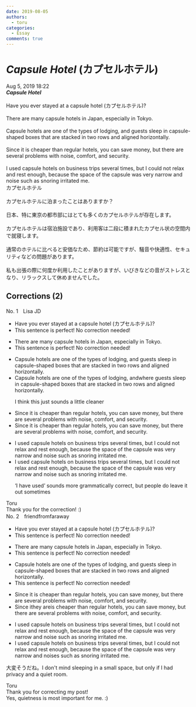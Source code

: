 ```yaml
---
date: 2019-08-05
authors:
  - toru
categories:
  - Essay
comments: true
---
```


# <strong><em>Capsule Hotel</strong></em> (カプセルホテル)
<div class="date">Aug 5, 2019 18:22</div>
<div id="post"><div id="body_show_ori">
<strong><em>Capsule Hotel</strong></em><br/><br/>Have you ever stayed at a capsule hotel (カプセルホテル)?<br/><br/>There are many capsule hotels in Japan, especially in Tokyo.<br/><br/>Capsule hotels are one of the types of lodging, and guests sleep in capsule-shaped boxes that are stacked in two rows and aligned horizontally.<br/><br/>Since it is cheaper than regular hotels, you can save money, but there are several problems with noise, comfort, and security.<br/><br/>I used capsule hotels on business trips several times, but I could not relax and rest enough, because the space of the capsule was very narrow and noise such as snoring irritated me.
</div></div>

<!-- more -->

<div id="post_ja"><div id="body_show_mo">
カプセルホテル<br/><br/>カプセルホテルに泊まったことはありますか？<br/><br/>日本、特に東京の都市部にはとても多くのカプセルホテルが存在します。<br/><br/>カプセルホテルは宿泊施設であり、利用客は二段に積まれたカプセル状の空間内で就寝します。<br/><br/>通常のホテルに比べると安価なため、節約は可能ですが、騒音や快適性、セキュリティなどの問題があります。<br/><br/>私も出張の際に何度か利用したことがありますが、いびきなどの音がストレスとなり、リラックスして休めませんでした。
</div></div>

## Corrections (2)
<div id="block"><div class="first_name"> No. 1　<span class="just_name">Lisa JD</span></div><div id="block2">
<ul class="correction_field">
<li class="incorrect">Have you ever stayed at a capsule hotel (カプセルホテル)?</li>
<li class="corrected perfect">This sentence is perfect! No correction needed!</li>
</ul>
<ul class="correction_field">
<li class="incorrect">There are many capsule hotels in Japan, especially in Tokyo.</li>
<li class="corrected perfect">This sentence is perfect! No correction needed!</li>
</ul>
<ul class="correction_field">
<li class="incorrect">Capsule hotels are one of the types of lodging, and guests sleep in capsule-shaped boxes that are stacked in two rows and aligned horizontally.</li>
<li class="corrected correct">
Capsule hotels are one <span class="f_gray"><span class="sline">of </span></span>t<span class="f_gray"><span class="sline">he t</span></span>ype<span class="f_gray"><span class="sline">s</span></span> of lodging<span class="f_gray"><span class="sline">,</span></span> <span class="f_gray"><span class="sline">and</span></span><span class="f_red">where</span> guests sleep in capsule-shaped boxes that are stacked in two rows and aligned horizontally.
<p class="correction_comment">I think this just sounds a little cleaner</p>
</li>
</ul>
<ul class="correction_field">
<li class="incorrect">Since it is cheaper than regular hotels, you can save money, but there are several problems with noise, comfort, and security.</li>
<li class="corrected correct">
Since it is cheaper than regular hotels<span class="f_gray"><span class="sline">,</span></span> you can save money<span class="f_gray"><span class="sline">,</span></span> but there are several problems with noise, comfort, and security.
</li>
</ul>
<ul class="correction_field">
<li class="incorrect">I used capsule hotels on business trips several times, but I could not relax and rest enough, because the space of the capsule was very narrow and noise such as snoring irritated me.</li>
<li class="corrected correct">
I used capsule hotels on business trips several times, but I could not relax and rest enough, because the <span class="f_gray"><span class="sline">spa</span></span>c<span class="f_gray"><span class="sline">e of the c</span></span>apsule was very narrow and noise such as snoring irritated me.
<p class="correction_comment">‘I have used’ sounds more grammatically correct, but people do leave it out sometimes</p>
</li>
</ul>
</div><div class="name"><span class="just_name">Toru</span><br>
Thank you for the correction! :)
</div>
</div>
<div id="block"><div class="first_name"> No. 2　<span class="just_name">friendfromfaraway</span></div><div id="block2">
<ul class="correction_field">
<li class="incorrect">Have you ever stayed at a capsule hotel (カプセルホテル)?</li>
<li class="corrected perfect">This sentence is perfect! No correction needed!</li>
</ul>
<ul class="correction_field">
<li class="incorrect">There are many capsule hotels in Japan, especially in Tokyo.</li>
<li class="corrected perfect">This sentence is perfect! No correction needed!</li>
</ul>
<ul class="correction_field">
<li class="incorrect">Capsule hotels are one of the types of lodging, and guests sleep in capsule-shaped boxes that are stacked in two rows and aligned horizontally.</li>
<li class="corrected perfect">This sentence is perfect! No correction needed!</li>
</ul>
<ul class="correction_field">
<li class="incorrect">Since it is cheaper than regular hotels, you can save money, but there are several problems with noise, comfort, and security.</li>
<li class="corrected correct">
Since <span class="f_gray"><span class="sline">i</span></span>t<span class="f_red">hey</span> <span class="f_red">are</span><span class="f_gray"><span class="sline">is</span></span> cheaper than regular hotels, you can save money, but there are several problems with noise, comfort, and security.
</li>
</ul>
<ul class="correction_field">
<li class="incorrect">I used capsule hotels on business trips several times, but I could not relax and rest enough, because the space of the capsule was very narrow and noise such as snoring irritated me.</li>
<li class="corrected correct">
I used capsule hotels on business trips several times, but I could not relax and rest enough, because the space of the capsule was very narrow and noise<span class="f_red">s</span> such as snoring irritated me.
</li>
</ul>
<p class="comment_small">
 大変そうだね。I don't mind sleeping in a small space, but only if I had privacy and a quiet room.
</p>

</div><div class="name"><span class="just_name">Toru</span><br>
Thank you for correcting my post!<br/>Yes, quietness is most important for me. :)
</div>
</div>
